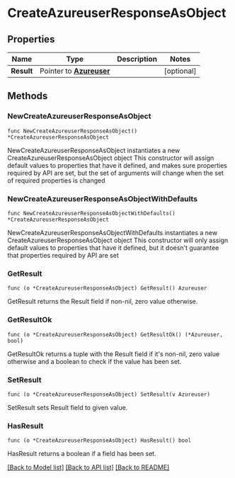 # CreateAzureuserResponseAsObject

## Properties

Name | Type | Description | Notes
------------ | ------------- | ------------- | -------------
**Result** | Pointer to [**Azureuser**](Azureuser.md) |  | [optional] 

## Methods

### NewCreateAzureuserResponseAsObject

`func NewCreateAzureuserResponseAsObject() *CreateAzureuserResponseAsObject`

NewCreateAzureuserResponseAsObject instantiates a new CreateAzureuserResponseAsObject object
This constructor will assign default values to properties that have it defined,
and makes sure properties required by API are set, but the set of arguments
will change when the set of required properties is changed

### NewCreateAzureuserResponseAsObjectWithDefaults

`func NewCreateAzureuserResponseAsObjectWithDefaults() *CreateAzureuserResponseAsObject`

NewCreateAzureuserResponseAsObjectWithDefaults instantiates a new CreateAzureuserResponseAsObject object
This constructor will only assign default values to properties that have it defined,
but it doesn't guarantee that properties required by API are set

### GetResult

`func (o *CreateAzureuserResponseAsObject) GetResult() Azureuser`

GetResult returns the Result field if non-nil, zero value otherwise.

### GetResultOk

`func (o *CreateAzureuserResponseAsObject) GetResultOk() (*Azureuser, bool)`

GetResultOk returns a tuple with the Result field if it's non-nil, zero value otherwise
and a boolean to check if the value has been set.

### SetResult

`func (o *CreateAzureuserResponseAsObject) SetResult(v Azureuser)`

SetResult sets Result field to given value.

### HasResult

`func (o *CreateAzureuserResponseAsObject) HasResult() bool`

HasResult returns a boolean if a field has been set.


[[Back to Model list]](../README.md#documentation-for-models) [[Back to API list]](../README.md#documentation-for-api-endpoints) [[Back to README]](../README.md)


